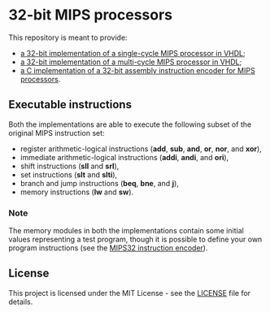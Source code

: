 # 32-bit MIPS processors

This repository is meant to provide:

* [a 32-bit implementation of a single-cycle MIPS processor in VHDL](https://github.com/david-palma/MIPS-32bit/tree/master/MIPS32_single_cycle);
* [a 32-bit implementation of a multi-cycle MIPS processor in VHDL](https://github.com/david-palma/MIPS-32bit/tree/master/MIPS32_multi_cycle);
* [a C implementation of a 32-bit assembly instruction encoder for MIPS processors](https://github.com/david-palma/MIPS-32bit/tree/master/MIPS32_encoder).

## Executable instructions

Both the implementations are able to execute the following subset of the original MIPS instruction set:

* register arithmetic-logical instructions (**add**, **sub**, **and**, **or**, **nor**, and **xor**),
* immediate arithmetic-logical instructions (**addi**, **andi**, and **ori**),
* shift instructions (**sll** and **srl**),
* set instructions (**slt** and **slti**),
* branch and jump instructions (**beq**, **bne**, and **j**),
* memory instructions (**lw** and **sw**).

### Note

The memory modules in both the implementations contain some initial values representing a test program, though it is possible to define your own program instructions (see the [MIPS32 instruction encoder](https://github.com/david-palma/MIPS-32bit/tree/master/MIPS32_encoder)).

## License

This project is licensed under the MIT License - see the [LICENSE](LICENSE) file for details.
